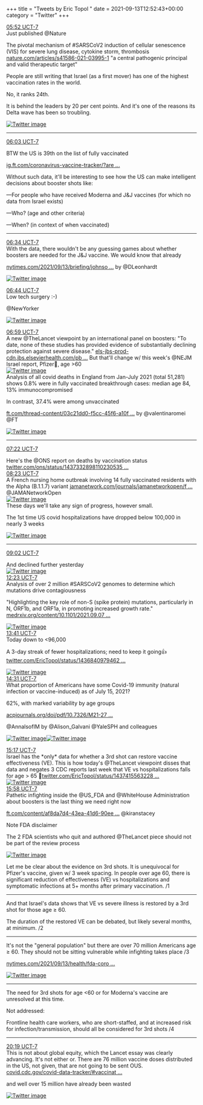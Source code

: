 +++
title = "Tweets by Eric Topol " 
date = 2021-09-13T12:52:43+00:00
category = "Twitter"
+++
<div class="tweet"> 
<div class="profile"> 
<a href="https://twitter.com/erictopol/status/1437398837878919179" target="_blank" rel="noreferer">05:52 UCT-7</a> 
</div> 
<div class="content"> 
Just published @Nature 

The pivotal mechanism of #SARSCoV2 induction of cellular senescence (VIS) for severe lung disease, cytokine storm, thrombosis <a href="https://www.nature.com/articles/s41586-021-03995-1" target="_blank" rel="noreferer">nature.com/articles/s41586-021-03995-1</a> 
 "a central pathogenic principal and valid therapeutic target"</div> 
</div> 
<div class="thread"> 
<div class="thread-content"> 
People are still writing that Israel (as a first mover) has one of the highest vaccination rates in the world.

No, it ranks 24th. 

It is behind the leaders by 20 per cent points. And it's one of the reasons its Delta wave has been so troubling. </div> 
<a href="/twitter/erictopol/images/E_G5EZKVEAIaNni.jpg"  ><img src="/twitter/erictopol/images/E_G5EZKVEAIaNni.jpg" alt="Twitter image" ></img></a><hr><div class="profile"> 
<a href="https://twitter.com/erictopol/status/1437401470341582848" target="_blank" rel="noreferer">06:03 UCT-7</a> 
</div> 
<div class="content"> 
BTW the US is 39th on the list of fully vaccinated

<a href="https://ig.ft.com/coronavirus-vaccine-tracker/?areas=gbr&areas=isr&areas=usa&areas=eue&areas=can&areas=chn&areas=ind&cumulative=1&doses=total&populationAdjusted=1" target="_blank" rel="noreferer">ig.ft.com/coronavirus-vaccine-tracker/?are ...</a> 
</div> 
</div> 
<div class="thread"> 
<div class="thread-content"> 
Without such data, it'll be interesting to see how the US can make intelligent decisions about booster shots like:

—For people who have received Moderna and J&amp;J vaccines (for which no data from Israel exists)

—Who? (age and other criteria)

—When? (in context of when vaccinated)</div> 
<hr><div class="profile"> 
<a href="https://twitter.com/erictopol/status/1437409399232811009" target="_blank" rel="noreferer">06:34 UCT-7</a> 
</div> 
<div class="content"> 
With the data, there wouldn't be any guessing games about whether boosters are needed for the J&amp;J vaccine. We would know that already

<a href="https://www.nytimes.com/2021/09/13/briefing/johnson-and-johnson-boosters-explainer.html?searchResultPosition=2" target="_blank" rel="noreferer">nytimes.com/2021/09/13/briefing/johnso ...</a> 
 by @DLeonhardt </div> 
<a href="/twitter/erictopol/images/E_KzucSUcAM--uM.jpg"  ><img src="/twitter/erictopol/images/E_KzucSUcAM--uM.jpg" alt="Twitter image" ></img></a></div> 
<div class="tweet"> 
<div class="profile"> 
<a href="https://twitter.com/erictopol/status/1437411771229212677" target="_blank" rel="noreferer">06:44 UCT-7</a> 
</div> 
<div class="content"> 
Low tech surgery :-)

@NewYorker </div> 
<a href="/twitter/erictopol/images/E_K2UxnVQAIjBqZ.jpg"  ><img src="/twitter/erictopol/images/E_K2UxnVQAIjBqZ.jpg" alt="Twitter image" ></img></a></div> 
<div class="tweet"> 
<div class="profile"> 
<a href="https://twitter.com/erictopol/status/1437415563228180482" target="_blank" rel="noreferer">06:59 UCT-7</a> 
</div> 
<div class="content"> 
A new @TheLancet viewpoint by an international panel on boosters: "To date, none of these studies has provided evidence of substantially declining protection against severe disease." <a href="https://els-jbs-prod-cdn.jbs.elsevierhealth.com/pb-assets/Lancet/pdfs/S0140673621020468-1631529799470.pdf" target="_blank" rel="noreferer">els-jbs-prod-cdn.jbs.elsevierhealth.com/pb ...</a> 
 But that'll change w/ this week's @NEJM Israel report, Pfizer💉, age &gt;60 </div> 
<a href="/twitter/erictopol/images/E_K41FjVcAQAVIG.jpg"  ><img src="/twitter/erictopol/images/E_K41FjVcAQAVIG.jpg" alt="Twitter image" ></img></a></div> 
<div class="thread"> 
<div class="thread-content"> 
Analysis of all covid deaths in England from Jan-July 2021 (total 51,281) shows 0.8% were in fully vaccinated breakthrough cases: median age 84, 13% immunocompromised

In contrast, 37.4% were among unvaccinated

<a href="https://www.ft.com/thread-content/03c21dd0-f5cc-45f6-a10f-44ddd63a75af" target="_blank" rel="noreferer">ft.com/thread-content/03c21dd0-f5cc-45f6-a10f ...</a> 
 by @valentinaromei @FT </div> 
<a href="/twitter/erictopol/images/E_KuXI2VEAQOf1d.jpg"  ><img src="/twitter/erictopol/images/E_KuXI2VEAQOf1d.jpg" alt="Twitter image" ></img></a><hr><div class="profile"> 
<a href="https://twitter.com/erictopol/status/1437421520268103680" target="_blank" rel="noreferer">07:22 UCT-7</a> 
</div> 
<div class="content"> 
Here's the @ONS report on deaths by vaccination status <a href="https://twitter.com/ons/status/1437332898110230535?s=12" target="_blank" rel="noreferer">twitter.com/ons/status/1437332898110230535 ...</a> 
</div> 
</div> 
<div class="tweet"> 
<div class="profile"> 
<a href="https://twitter.com/erictopol/status/1437436770426114057" target="_blank" rel="noreferer">08:23 UCT-7</a> 
</div> 
<div class="content"> 
A French nursing home outbreak involving 14 fully vaccinated residents with the Alpha (B.1.1.7) variant <a href="https://jamanetwork.com/journals/jamanetworkopen/fullarticle/2783985" target="_blank" rel="noreferer">jamanetwork.com/journals/jamanetworkopen/f ...</a> 
 @JAMANetworkOpen </div> 
<a href="/twitter/erictopol/images/E_LLyvDVgAEoASt.jpg"  ><img src="/twitter/erictopol/images/E_LLyvDVgAEoASt.jpg" alt="Twitter image" ></img></a></div> 
<div class="thread"> 
<div class="thread-content"> 
These days we'll take any sign of progress, however small.

The 1st time US covid hospitalizations have dropped below 100,000 in nearly 3 weeks </div> 
<a href="/twitter/erictopol/images/E_CuvmGVkAEqot3.jpg"  ><img src="/twitter/erictopol/images/E_CuvmGVkAEqot3.jpg" alt="Twitter image" ></img></a><hr><div class="profile"> 
<a href="https://twitter.com/erictopol/status/1437446640462270469" target="_blank" rel="noreferer">09:02 UCT-7</a> 
</div> 
<div class="content"> 
And declined further yesterday </div> 
<a href="/twitter/erictopol/images/E_LV7wOUUAATHxx.jpg"  ><img src="/twitter/erictopol/images/E_LV7wOUUAATHxx.jpg" alt="Twitter image" ></img></a></div> 
<div class="tweet"> 
<div class="profile"> 
<a href="https://twitter.com/erictopol/status/1437497132378853378" target="_blank" rel="noreferer">12:23 UCT-7</a> 
</div> 
<div class="content"> 
Analysis of over 2 million #SARSCoV2 genomes to determine which mutations drive contagiousness 

"Highlighting the key role of non-S (spike protein) mutations, particularly in N, ORF1b, and ORF1a, in promoting increased growth rate." <a href="https://www.medrxiv.org/content/10.1101/2021.09.07.21263228v1" target="_blank" rel="noreferer">medrxiv.org/content/10.1101/2021.09.07 ...</a> 
 </div> 
<a href="/twitter/erictopol/images/E_MDvddVQAADJ7E.jpg"  ><img src="/twitter/erictopol/images/E_MDvddVQAADJ7E.jpg" alt="Twitter image" ></img></a></div> 
<div class="tweet"> 
<div class="profile"> 
<a href="https://twitter.com/erictopol/status/1437516688916840449" target="_blank" rel="noreferer">13:41 UCT-7</a> 
</div> 
<div class="content"> 
Today down to &lt;96,000 

A 3-day streak of fewer hospitalizations; need to keep it going👍  <a href="https://twitter.com/EricTopol/status/1436840979462459395" target="_blank" rel="noreferer">twitter.com/EricTopol/status/1436840979462 ...</a> 
</div> 
<a href="/twitter/erictopol/images/E_MUXpRVgAEwACW.jpg"  ><img src="/twitter/erictopol/images/E_MUXpRVgAEwACW.jpg" alt="Twitter image" ></img></a></div> 
<div class="tweet"> 
<div class="profile"> 
<a href="https://twitter.com/erictopol/status/1437529317014048768" target="_blank" rel="noreferer">14:31 UCT-7</a> 
</div> 
<div class="content"> 
What proportion of Americans have some Covid-19 immunity (natural infection or vaccine-induced) as of July 15, 2021? 

62%, with marked variability by age groups

<a href="https://www.acpjournals.org/doi/pdf/10.7326/M21-2721" target="_blank" rel="noreferer">acpjournals.org/doi/pdf/10.7326/M21-27 ...</a> 


@AnnalsofIM by @Alison_Galvani @YaleSPH and colleagues </div> 
<a href="/twitter/erictopol/images/E_Meu5bUYAEx7dU.jpg"  ><img src="/twitter/erictopol/images/E_Meu5bUYAEx7dU.jpg" alt="Twitter image" ></img></a><a href="/twitter/erictopol/images/E_MewSCVkAEEwLy.jpg"  ><img src="/twitter/erictopol/images/E_MewSCVkAEEwLy.jpg" alt="Twitter image" ></img></a></div> 
<div class="tweet"> 
<div class="profile"> 
<a href="https://twitter.com/erictopol/status/1437540952072081411" target="_blank" rel="noreferer">15:17 UCT-7</a> 
</div> 
<div class="content"> 
Israel has the *only* data for whether a 3rd shot can restore vaccine effectiveness (VE). This is how today's @TheLancet viewpoint disses that data and negates 3 CDC reports last week that VE vs hospitalizations falls for age &gt; 65 🧵<a href="https://twitter.com/EricTopol/status/1437415563228180482" target="_blank" rel="noreferer">twitter.com/EricTopol/status/1437415563228 ...</a> 
 </div> 
<a href="/twitter/erictopol/images/E_MrWGqVIAY2269.jpg"  ><img src="/twitter/erictopol/images/E_MrWGqVIAY2269.jpg" alt="Twitter image" ></img></a></div> 
<div class="tweet"> 
<div class="profile"> 
<a href="https://twitter.com/erictopol/status/1437551394412654596" target="_blank" rel="noreferer">15:58 UCT-7</a> 
</div> 
<div class="content"> 
Pathetic infighting inside the @US_FDA and @WhiteHouse Administration about boosters is the last thing we need right now

<a href="https://www.ft.com/content/af8da7d4-43ea-41d6-90ee-f959b3675cc5" target="_blank" rel="noreferer">ft.com/content/af8da7d4-43ea-41d6-90ee ...</a> 
 @kiranstacey 

Note FDA disclaimer

The 2 FDA scientists who quit and authored @TheLancet piece should not be part of the review process </div> 
<a href="/twitter/erictopol/images/E_M0mEBUUAc0DrC.jpg"  ><img src="/twitter/erictopol/images/E_M0mEBUUAc0DrC.jpg" alt="Twitter image" ></img></a></div> 
<div class="thread"> 
<div class="thread-content"> 
Let me be clear about the evidence on 3rd shots. It is unequivocal for Pfizer's vaccine, given w/ 3 week spacing. In people over age 60, there is significant reduction of effectiveness (VE) vs hospitalizations and symptomatic infections at 5+ months after primary vaccination. /1</div> 
<hr><div class="thread-content"> 
And that Israel's data shows that VE vs severe illness is restored by a 3rd shot for those age ≥ 60.

The duration of the restored VE can be debated, but likely several months, at minimum. /2</div> 
<hr><div class="thread-content"> 
It's not the "general population" but there are over 70 million Americans age ≥ 60. They should not be sitting vulnerable while infighting takes place /3

<a href="https://www.nytimes.com/2021/09/13/health/fda-coronavirus-booster-shots.html" target="_blank" rel="noreferer">nytimes.com/2021/09/13/health/fda-coro ...</a> 
 </div> 
<a href="/twitter/erictopol/images/E_NdhnMVQAMSQwn.jpg"  ><img src="/twitter/erictopol/images/E_NdhnMVQAMSQwn.jpg" alt="Twitter image" ></img></a><hr><div class="thread-content"> 
The need for 3rd shots for age &lt;60 or for Moderna's vaccine are unresolved at this time.

Not addressed:

Frontline health care workers, who are short-staffed, and at increased risk for infection/transmission, should all be considered for 3rd shots /4</div> 
<hr><div class="profile"> 
<a href="https://twitter.com/erictopol/status/1437617018782449668" target="_blank" rel="noreferer">20:19 UCT-7</a> 
</div> 
<div class="content"> 
This is not about global equity, which the Lancet essay was clearly advancing.  It's not either or. There are 76 million vaccine doses distributed in the US, not given,  that are not going to be sent OUS.  <a href="https://covid.cdc.gov/covid-data-tracker/#vaccinations_vacc-total-admin-rate-total" target="_blank" rel="noreferer">covid.cdc.gov/covid-data-tracker/#vaccinat ...</a> 


and well over 15 million have already been wasted </div> 
<a href="/twitter/erictopol/images/E_NwNYPVkAQzmY6.jpg"  ><img src="/twitter/erictopol/images/E_NwNYPVkAQzmY6.jpg" alt="Twitter image" ></img></a></div> 


